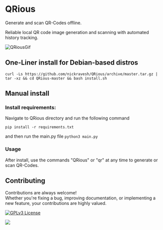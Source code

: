 # QRious
Generate and scan QR-Codes offline.

Reliable local QR code image generation and scanning with automated history tracking.

![QRiousGif](https://github.com/nickravesh/QRious/blob/master/assets/demo.gif)

## One-Liner install for Debian-based distros
```
curl -Ls https://github.com/nickravesh/QRious/archive/master.tar.gz | tar -xz && cd QRious-master && bash install.sh
```
## Manual install
### Install requirements:
Navigate to QRious directory and run the following command
```
pip install -r requirements.txt
```
and then run the main.py file `python3 main.py`

### Usage
After install, use the commands "QRious" or "qr" at any time to generate or scan QR-Codes.


## Contributing	

Contributions are always welcome!  
Whether you're fixing a bug, improving documentation, or implementing a new feature, your contributions are highly valued.

[![GPLv3 License](https://img.shields.io/badge/License-GPL%20v3-blue.svg)](https://opensource.org/licenses/)

[![](https://visitcount.itsvg.in/api?id=QRious&label=Repository%20Views&icon=0&pretty=true)](https://visitcount.itsvg.in)
